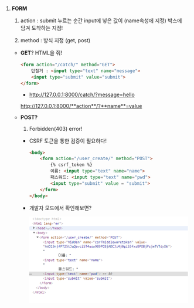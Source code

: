 1. **FORM** 

   1) action : submit 누르는 순간 input에 넣은 값이 (name속성에 지정) 박스에 담겨 도착하는 지점! 

   2) method : 방식 지정 (get, post)

    * **GET**? HTML을 줘! 

      ```html
      <form action="/catch/" method="GET">
          던질거 : <input type="text" name="message">
          <input type="submit" value="submit">
      </form>
      ```

       *  http://127.0.0.1:8000/catch/?message=hello 

         http://127.0.0.1:8000/**action**/?**name**=value
      
   * **POST?**

     1) Forbidden(403) error! 

     * CSRF 토큰을 통한 검증이 필요하다!

       ```html
       <body>
           <form action="/user_create/" method="POST">
               {% csrf_token %}
               이름: <input type="text" name="name">
               패스워드: <input type="text" name="pwd">
               <input type="submit" value = "submit">
           </form>
       </body>
       ```

     * 개발자 모드에서 확인해보면?

       ![개발자모드](.\imgs\3_form\img.PNG)

       
